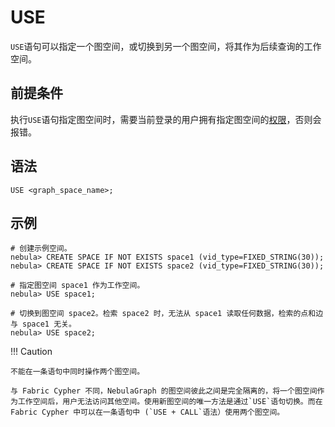 # USE

`USE`语句可以指定一个图空间，或切换到另一个图空间，将其作为后续查询的工作空间。

## 前提条件

执行`USE`语句指定图空间时，需要当前登录的用户拥有指定图空间的[权限](../../7.data-security/1.authentication/1.authentication.md)，否则会报错。

## 语法

```ngql
USE <graph_space_name>;
```

## 示例

```ngql
# 创建示例空间。
nebula> CREATE SPACE IF NOT EXISTS space1 (vid_type=FIXED_STRING(30));
nebula> CREATE SPACE IF NOT EXISTS space2 (vid_type=FIXED_STRING(30));

# 指定图空间 space1 作为工作空间。
nebula> USE space1;

# 切换到图空间 space2。检索 space2 时，无法从 space1 读取任何数据，检索的点和边与 space1 无关。
nebula> USE space2;
```

!!! Caution

    不能在一条语句中同时操作两个图空间。

    与 Fabric Cypher 不同，NebulaGraph 的图空间彼此之间是完全隔离的，将一个图空间作为工作空间后，用户无法访问其他空间。使用新图空间的唯一方法是通过`USE`语句切换。而在 Fabric Cypher 中可以在一条语句中 (`USE + CALL`语法）使用两个图空间。
